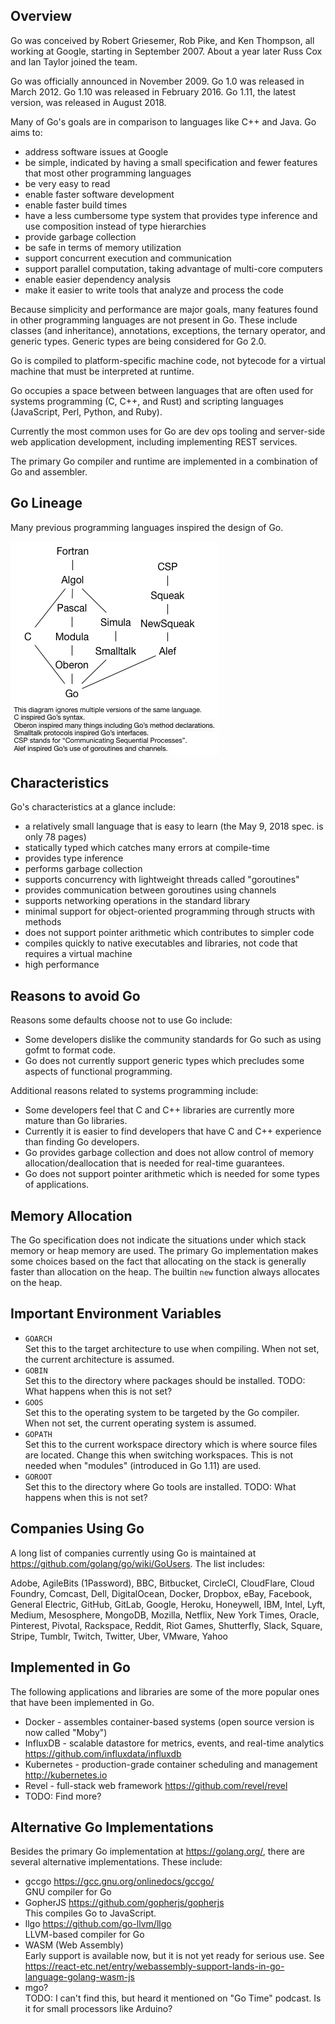 ## Overview

Go was conceived by Robert Griesemer, Rob Pike, and Ken Thompson,
all working at Google, starting in September 2007.
About a year later Russ Cox and Ian Taylor joined the team.

Go was officially announced in November 2009.
Go 1.0 was released in March 2012.
Go 1.10 was released in February 2016.
Go 1.11, the latest version, was released in August 2018.

Many of Go's goals are in comparison to languages like C++ and Java.
Go aims to:

- address software issues at Google
- be simple, indicated by having a small specification
  and fewer features that most other programming languages
- be very easy to read
- enable faster software development
- enable faster build times
- have a less cumbersome type system that provides type inference
  and use composition instead of type hierarchies
- provide garbage collection
- be safe in terms of memory utilization
- support concurrent execution and communication
- support parallel computation, taking advantage of multi-core computers
- enable easier dependency analysis
- make it easier to write tools that analyze and process the code

Because simplicity and performance are major goals,
many features found in other programming languages
are not present in Go.
These include classes (and inheritance), annotations,
exceptions, the ternary operator, and generic types.
Generic types are being considered for Go 2.0.

Go is compiled to platform-specific machine code,
not bytecode for a virtual machine
that must be interpreted at runtime.

Go occupies a space between between languages that are
often used for systems programming (C, C++, and Rust) and
scripting languages (JavaScript, Perl, Python, and Ruby).

Currently the most common uses for Go are dev ops tooling
and server-side web application development,
including implementing REST services.

The primary Go compiler and runtime are implemented in
a combination of Go and assembler.

## Go Lineage

Many previous programming languages inspired the design of Go.

![Go Lineage](go-lineage.png)

## Characteristics

Go's characteristics at a glance include:

- a relatively small language that is easy to learn
  (the May 9, 2018 spec. is only 78 pages)
- statically typed which catches many errors at compile-time
- provides type inference
- performs garbage collection
- supports concurrency with lightweight threads called "goroutines"
- provides communication between goroutines using channels
- supports networking operations in the standard library
- minimal support for object-oriented programming
  through structs with methods
- does not support pointer arithmetic which contributes to simpler code
- compiles quickly to native executables and libraries,
  not code that requires a virtual machine
- high performance

## Reasons to avoid Go

Reasons some defaults choose not to use Go include:

- Some developers dislike the community standards for Go
  such as using gofmt to format code.
- Go does not currently support generic types which
  precludes some aspects of functional programming.

Additional reasons related to systems programming include:

- Some developers feel that C and C++ libraries are
  currently more mature than Go libraries.
- Currently it is easier to find developers that have
  C and C++ experience than finding Go developers.
- Go provides garbage collection and does not allow control of
  memory allocation/deallocation that is needed for real-time guarantees.
- Go does not support pointer arithmetic
  which is needed for some types of applications.

## Memory Allocation

The Go specification does not indicate the situations
under which stack memory or heap memory are used.
The primary Go implementation makes some choices based on the fact that
allocating on the stack is generally faster than allocation on the heap.
The builtin `new` function always allocates on the heap.

## Important Environment Variables

- `GOARCH`\
  Set this to the target architecture to use when compiling.
  When not set, the current architecture is assumed.
- `GOBIN`\
  Set this to the directory where packages should be installed.
  TODO: What happens when this is not set?
- `GOOS`\
  Set this to the operating system to be targeted by the Go compiler.
  When not set, the current operating system is assumed.
- `GOPATH`\
  Set this to the current workspace directory
  which is where source files are located.
  Change this when switching workspaces.
  This is not needed when "modules" (introduced in Go 1.11) are used.
- `GOROOT`\
  Set this to the directory where Go tools are installed.
  TODO: What happens when this is not set?

## Companies Using Go

A long list of companies currently using Go is maintained at
<https://github.com/golang/go/wiki/GoUsers>. The list includes:

Adobe, AgileBits (1Password), BBC, Bitbucket, CircleCI, CloudFlare,
Cloud Foundry, Comcast, Dell, DigitalOcean, Docker, Dropbox, eBay,
Facebook, General Electric, GitHub, GitLab, Google, Heroku, Honeywell,
IBM, Intel, Lyft, Medium, Mesosphere, MongoDB, Mozilla, Netflix,
New York Times, Oracle, Pinterest, Pivotal, Rackspace, Reddit,
Riot Games, Shutterfly, Slack, Square, Stripe, Tumblr, Twitch, Twitter,
Uber, VMware, Yahoo

## Implemented in Go

The following applications and libraries are some of
the more popular ones that have been implemented in Go.

- Docker - assembles container-based systems
  (open source version is now called "Moby")
- InfluxDB - scalable datastore for metrics, events, and real-time analytics
  <https://github.com/influxdata/influxdb>
- Kubernetes - production-grade container scheduling and management
  <http://kubernetes.io>
- Revel - full-stack web framework <https://github.com/revel/revel>
- TODO: Find more?

## Alternative Go Implementations

Besides the primary Go implementation at <https://golang.org/>,
there are several alternative implementations. These include:

- gccgo <https://gcc.gnu.org/onlinedocs/gccgo/>\
  GNU compiler for Go
- GopherJS <https://github.com/gopherjs/gopherjs>\
  This compiles Go to JavaScript.
- llgo <https://github.com/go-llvm/llgo>\
  LLVM-based compiler for Go
- WASM (Web Assembly)\
  Early support is available now,
  but it is not yet ready for serious use.
  See <https://react-etc.net/entry/webassembly-support-lands-in-go-language-golang-wasm-js>
- mgo?\
  TODO: I can't find this, but heard it mentioned on "Go Time" podcast.
  Is it for small processors like Arduino?
